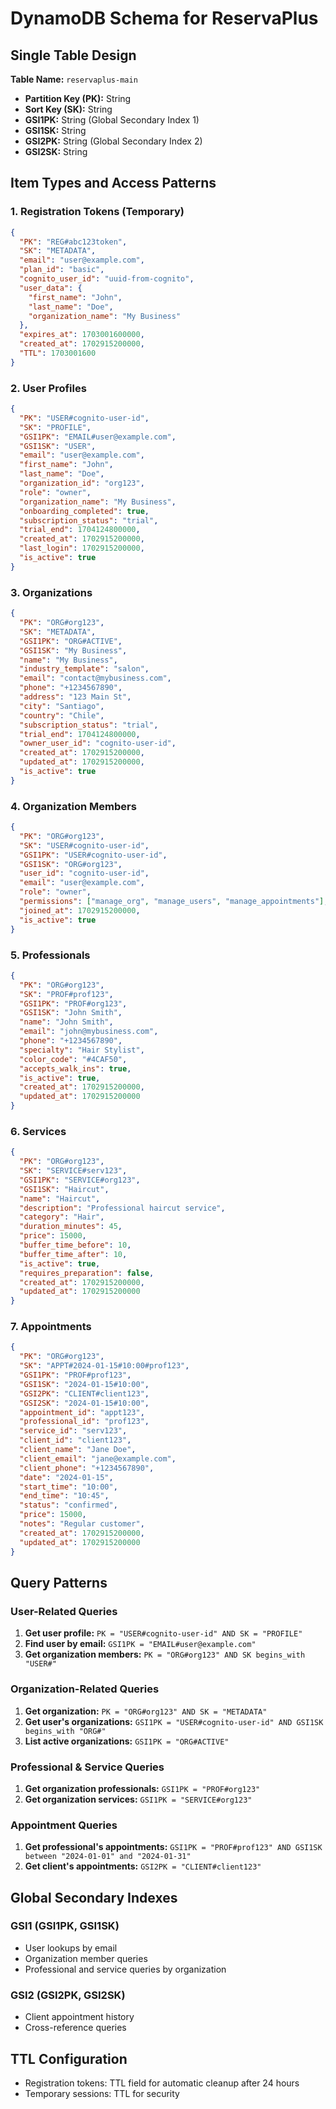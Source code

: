 # DynamoDB Schema for ReservaPlus

## Single Table Design

**Table Name:** `reservaplus-main`
- **Partition Key (PK):** String
- **Sort Key (SK):** String
- **GSI1PK:** String (Global Secondary Index 1)
- **GSI1SK:** String
- **GSI2PK:** String (Global Secondary Index 2)
- **GSI2SK:** String

## Item Types and Access Patterns

### 1. Registration Tokens (Temporary)
```json
{
  "PK": "REG#abc123token",
  "SK": "METADATA",
  "email": "user@example.com",
  "plan_id": "basic",
  "cognito_user_id": "uuid-from-cognito",
  "user_data": {
    "first_name": "John",
    "last_name": "Doe",
    "organization_name": "My Business"
  },
  "expires_at": 1703001600000,
  "created_at": 1702915200000,
  "TTL": 1703001600
}
```

### 2. User Profiles
```json
{
  "PK": "USER#cognito-user-id",
  "SK": "PROFILE",
  "GSI1PK": "EMAIL#user@example.com",
  "GSI1SK": "USER",
  "email": "user@example.com",
  "first_name": "John",
  "last_name": "Doe",
  "organization_id": "org123",
  "role": "owner",
  "organization_name": "My Business",
  "onboarding_completed": true,
  "subscription_status": "trial",
  "trial_end": 1704124800000,
  "created_at": 1702915200000,
  "last_login": 1702915200000,
  "is_active": true
}
```

### 3. Organizations
```json
{
  "PK": "ORG#org123",
  "SK": "METADATA",
  "GSI1PK": "ORG#ACTIVE",
  "GSI1SK": "My Business",
  "name": "My Business",
  "industry_template": "salon",
  "email": "contact@mybusiness.com",
  "phone": "+1234567890",
  "address": "123 Main St",
  "city": "Santiago",
  "country": "Chile",
  "subscription_status": "trial",
  "trial_end": 1704124800000,
  "owner_user_id": "cognito-user-id",
  "created_at": 1702915200000,
  "updated_at": 1702915200000,
  "is_active": true
}
```

### 4. Organization Members
```json
{
  "PK": "ORG#org123",
  "SK": "USER#cognito-user-id",
  "GSI1PK": "USER#cognito-user-id",
  "GSI1SK": "ORG#org123",
  "user_id": "cognito-user-id",
  "email": "user@example.com",
  "role": "owner",
  "permissions": ["manage_org", "manage_users", "manage_appointments"],
  "joined_at": 1702915200000,
  "is_active": true
}
```

### 5. Professionals
```json
{
  "PK": "ORG#org123",
  "SK": "PROF#prof123",
  "GSI1PK": "PROF#org123",
  "GSI1SK": "John Smith",
  "name": "John Smith",
  "email": "john@mybusiness.com",
  "phone": "+1234567890",
  "specialty": "Hair Stylist",
  "color_code": "#4CAF50",
  "accepts_walk_ins": true,
  "is_active": true,
  "created_at": 1702915200000,
  "updated_at": 1702915200000
}
```

### 6. Services
```json
{
  "PK": "ORG#org123",
  "SK": "SERVICE#serv123",
  "GSI1PK": "SERVICE#org123",
  "GSI1SK": "Haircut",
  "name": "Haircut",
  "description": "Professional haircut service",
  "category": "Hair",
  "duration_minutes": 45,
  "price": 15000,
  "buffer_time_before": 10,
  "buffer_time_after": 10,
  "is_active": true,
  "requires_preparation": false,
  "created_at": 1702915200000,
  "updated_at": 1702915200000
}
```

### 7. Appointments
```json
{
  "PK": "ORG#org123",
  "SK": "APPT#2024-01-15#10:00#prof123",
  "GSI1PK": "PROF#prof123",
  "GSI1SK": "2024-01-15#10:00",
  "GSI2PK": "CLIENT#client123",
  "GSI2SK": "2024-01-15#10:00",
  "appointment_id": "appt123",
  "professional_id": "prof123",
  "service_id": "serv123",
  "client_id": "client123",
  "client_name": "Jane Doe",
  "client_email": "jane@example.com",
  "client_phone": "+1234567890",
  "date": "2024-01-15",
  "start_time": "10:00",
  "end_time": "10:45",
  "status": "confirmed",
  "price": 15000,
  "notes": "Regular customer",
  "created_at": 1702915200000,
  "updated_at": 1702915200000
}
```

## Query Patterns

### User-Related Queries
1. **Get user profile:** `PK = "USER#cognito-user-id" AND SK = "PROFILE"`
2. **Find user by email:** `GSI1PK = "EMAIL#user@example.com"`
3. **Get organization members:** `PK = "ORG#org123" AND SK begins_with "USER#"`

### Organization-Related Queries
1. **Get organization:** `PK = "ORG#org123" AND SK = "METADATA"`
2. **Get user's organizations:** `GSI1PK = "USER#cognito-user-id" AND GSI1SK begins_with "ORG#"`
3. **List active organizations:** `GSI1PK = "ORG#ACTIVE"`

### Professional & Service Queries
1. **Get organization professionals:** `GSI1PK = "PROF#org123"`
2. **Get organization services:** `GSI1PK = "SERVICE#org123"`

### Appointment Queries
1. **Get professional's appointments:** `GSI1PK = "PROF#prof123" AND GSI1SK between "2024-01-01" and "2024-01-31"`
2. **Get client's appointments:** `GSI2PK = "CLIENT#client123"`

## Global Secondary Indexes

### GSI1 (GSI1PK, GSI1SK)
- User lookups by email
- Organization member queries
- Professional and service queries by organization

### GSI2 (GSI2PK, GSI2SK)
- Client appointment history
- Cross-reference queries

## TTL Configuration
- Registration tokens: TTL field for automatic cleanup after 24 hours
- Temporary sessions: TTL for security